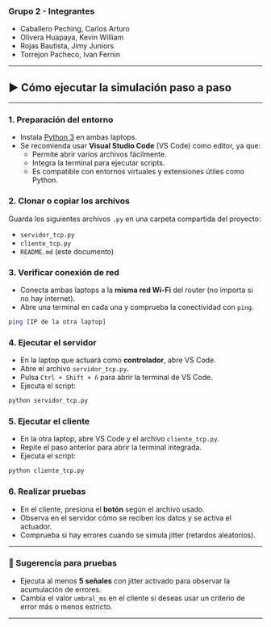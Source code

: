 ### Grupo 2 - Integrantes

- Caballero Peching, Carlos Arturo
- Olivera Huapaya, Kevin William
- Rojas Bautista, Jimy Juniors
- Torrejon Pacheco, Ivan Fernin

---

## ▶️ Cómo ejecutar la simulación paso a paso

---

### 1. Preparación del entorno
- Instala [Python 3](https://www.python.org/downloads/) en ambas laptops.
- Se recomienda usar **Visual Studio Code** (VS Code) como editor, ya que:
  - Permite abrir varios archivos fácilmente.
  - Integra la terminal para ejecutar scripts.
  - Es compatible con entornos virtuales y extensiones útiles como Python.

### 2. Clonar o copiar los archivos
Guarda los siguientes archivos `.py` en una carpeta compartida del proyecto:
- `servidor_tcp.py`
- `cliente_tcp.py`
- `README.md` (este documento)

### 3. Verificar conexión de red
- Conecta ambas laptops a la **misma red Wi-Fi** del router (no importa si no hay internet).
- Abre una terminal en cada una y comprueba la conectividad con `ping`.

```bash
ping [IP de la otra laptop]
```

### 4. Ejecutar el servidor

- En la laptop que actuará como **controlador**, abre VS Code.
- Abre el archivo `servidor_tcp.py`.
- Pulsa `Ctrl + Shift + ñ` para abrir la terminal de VS Code.
- Ejecuta el script:

```bash
python servidor_tcp.py
```

### 5. Ejecutar el cliente

- En la otra laptop, abre VS Code y el archivo `cliente_tcp.py`.
- Repite el paso anterior para abrir la terminal integrada.
- Ejecuta el script:

```bash
python cliente_tcp.py
```

### 6. Realizar pruebas

- En el cliente, presiona el **botón** según el archivo usado.
- Observa en el servidor cómo se reciben los datos y se activa el actuador.
- Comprueba si hay errores cuando se simula jitter (retardos aleatorios).

---

### 🧪 Sugerencia para pruebas

- Ejecuta al menos **5 señales** con jitter activado para observar la acumulación de errores.
- Cambia el valor `umbral_ms` en el cliente si deseas usar un criterio de error más o menos estricto.

---
